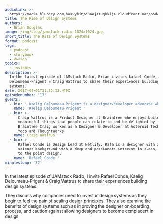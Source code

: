 ```yaml
---
audiolink: >-
  https://media.blubrry.com/heavybit/d3aeja1uqhkije.cloudfront.net/podcasts/jamstack-radio/20170502-jamstack-radio-018.mp3
title: The Rise of Design Systems
authors:
  - Brian Douglas
image: /img/blog/jamstack-radio-1024x1024.jpg
short_title: The Rise of Design Systems
format: podcast
tags:
  - podcast
  - storybook
  - design
topics:
  - insights
description: >-
  In the latest episode of JAMstack Radio, Brian invites Rafael Conde, Kaelig
  Deloumeau-Prigent & Craig Wattrus to share their experiences building design
  systems.
date: 2017-08-01T21:25:32.478Z
episodenumber: '17'
guests:
  - bio: ' Kaelig Deloumeau-Prigent is a designer/developer advocate who has worked on responsive sites and design systems at Salesforce, Financial Times, BBC News and the Guardian. Kaelig bridges the gap between developers and designers by helping them to speak the same language.'
    name: 'Kaelig Deloumeau-Prigent '
  - bio: >-
      Craig Wattrus is a Product Designer at Braintree who enjoys building
      meaningful things that people can relate to and be delighted by. Prior to
      Braintree Craig worked as a Designer & Developer at Asteroid Technology,
      Yoco and ThoughtWorks.
    name: Craig Wattrus
  - bio: >-
      Rafael Conde is Design Lead at Netlify. Rafa is a designer with a computer
      science background with a deep and passionate interest in clean, straight
      to the point design.
    name: 'Rafael Conde '
minuteslong: '32'
---
```

In the latest episode of JAMstack Radio, I invite Rafael Conde, Kaelig Deloumeau-Prigent & Craig Wattrus to share their experiences building design systems.

They discuss why companies need to invest in design systems as they begin to feel the pain of scaling design principles. They also examine the benefits of design systems such as improving the designer on-boarding process, and caution against allowing designers to become complacent in design.
